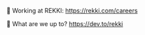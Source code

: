 :sunflower: Working at REKKI: https://rekki.com/careers

:hibiscus: What are we up to? https://dev.to/rekki
